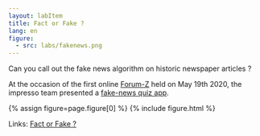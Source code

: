 ```yaml
---
layout: labItem
title: Fact or Fake ?
lang: en
figure:
  - src: labs/fakenews.png
---
```


Can you call out the fake news algorithm on historic newspaper articles ?

<!-- more -->

At the occasion of the first online [Forum-Z](https://www.c2dh.uni.lu/forum-z/reading-yesterdays-news-digital-age) held on May 19th 2020, the impresso team presented a [fake-news quiz app](https://fakenews.organicdesignlabs.com/).

{% assign figure=page.figure[0] %}
{% include figure.html %}

Links: [Fact or Fake ?](https://fakenews.organicdesignlabs.com/)

